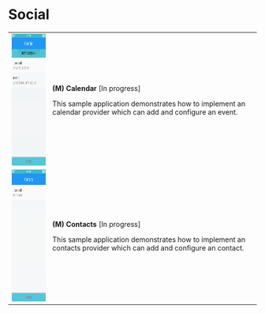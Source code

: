 # Social

<table>
	<tbody>
		<tr>
			<td><img alt="" height="267" src="media/m24calendar.png" width="150"/></td>
			<td>
			<p><strong>(M) Calendar</strong> [In progress]</p>
			<p>This sample application demonstrates how to implement an calendar provider which can add and configure an event.</p>
			</td>
		</tr>
		<tr>
			<td><img alt="" height="267" src="media/m25contacts.png" width="150"/></td>
			<td>
			<p><strong>(M) Contacts</strong> [In progress]</p>
			<p>This sample application demonstrates how to implement an contacts provider which can add and configure an contact.</p>
			</td>
		</tr>
	</tbody>
</table>